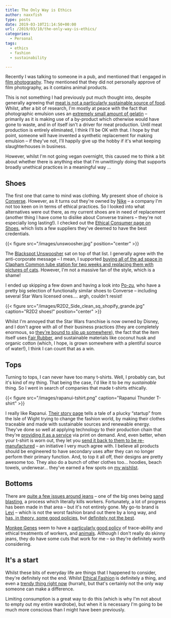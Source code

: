 ```yaml
---
title: The Only Way is Ethics
author: naxxfish
type: posts
date: 2019-03-10T21:14:50+00:00
url: /2019/03/10/the-only-way-is-ethics/
categories:
  - Personal
tags:
  - ethics
  - fashion
  - sustainability

---
```

Recently I was talking to someone in a pub, and mentioned that I engaged in [film photography][1]. They mentioned that they did not personally approve of film photography, as it contains animal products. 

This is not something I had previously put much thought into, despite generally agreeing that [meat is not a particularly sustainable source of food][2]. Whilst, after a bit of research, I'm mostly at peace with the fact that photographic emulsion uses an [extremely small amount of gelatin][3] &ndash; primarily as it is making use of a by-product which otherwise would have gone to waste, and in of itself isn't a driver for meat production. Until meat production is entirely eliminated, I think I'll be OK with that. I hope by that point, someone will have invented a synthetic replacement for making emulsion &ndash; if they've not, I'll happily give up the hobby if it's what keeping slaughterhouses in business.

However, whilst I'm not going vegan overnight, this caused me to think a bit about whether there is anything else that I'm unwittingly doing that supports broadly unethical practices in a meaningful way &#8230; 

## Shoes

The first one that came to mind was clothing. My present shoe of choice is [Converse][4]. However, as it turns out they're owned by [Nike][5] &ndash; a company I'm not too keen on in terms of ethical practices. So I looked into what alternatives were out there, as my current shoes are in need of replacement (another thing I have come to dislike about Converse trainers &ndash; they're not especially long lasting!). I checked out the [Ethical Consumer page on Shoes][6], which lists a few suppliers they've deemed to have the best credentials. 

{{< figure src="/images/unswoosher.jpg" position="center" >}}

The [Blackspot Unswoosher][7] sat on top of that list. I generally agree with the anti-corporate message &ndash; I mean, I supported [buying all of the ad space in Clapham Common tube station for two weeks and replacing them with pictures of cats][8]. However, I'm not a massive fan of the style, which is a shame! 

I ended up skipping a few down and having a look into [Po-zu][9], who have a pretty big selection of functionally similar shoes to Converse &ndash; including several Star Wars licensed ones&#8230;. argh, couldn't resist! 

{{< figure src="/images/R2D2_Side_clean_sq_shopify_grande.jpg" caption="R2D2 shoes!" position="center" >}}

Whilst I'm annoyed that the Star Wars franchise is now owned by Disney, and I don't agree with all of their business practices (they are completely enormous, so [they're bound to slip up somewhere][10]), the fact that the item itself uses [Fair Rubber][11], and sustainable materials like coconut husk and organic cotton (which, I hope, is grown somewhere with a plentiful source of water!), I think I can count that as a win. 

## Tops

Turning to tops, I can never have too many t-shirts. Well, I probably can, but it's kind of my thing. That being the case, I'd like it to be my _sustainable_ thing. So I went in search of companies that made t-shirts ethically.

{{< figure src="/images/rapanui-tshirt.png" caption="Rapanui Thunder T-shirt" >}}

I really like Rapanui. [Their story page][12] tells a tale of a plucky &#8220;startup&#8221; from the Isle of Wight trying to change the fashion world, by making their clothes traceable and made with sustainable sources and renewable energy. They've done so well at applying technology to their production chain that they're [providing it as a service][13] via print on demand. And, even better, when your t-shirt is worn out, they let you [send it back to them to be re-manufactured][14] &ndash; an initiative I very much agree with. I believe all products should be engineered to have secondary uses after they can no longer perform their primary function. And, to top it all off, their designs are pretty awesome too. They also do a bunch of other clothes too&#8230; hoodies, beach towels, underwear&#8230; they've earned a few spots on [my wishlist][15].

## Bottoms

There are [quite a few issues around jeans][16] &ndash; one of the big ones being [sand blasting][17], a process which literally kills workers. Fortunately, a lot of progress has been made in that area &ndash; but it's not entirely gone. My go-to brand is [Levi][18] &ndash; which is not the worst fashion brand out there by a long way, and [has, in theory, some good policies][19], but [definitely not the best][18]. 

[Monkee Genes][20] seem to have a [particularly good policy][21] of trace-ability and ethical treatments of workers, and [animals][22]. Although I don't really do skinny jeans, they do have some cuts that work for me &ndash; so they're definitely worth considering. 

## It's a start

Whilst these bits of everyday life are things that I happened to consider, they're definitely not the end. Whilst [Ethical Fashion][23] is definitely a thing, and even a [trendy thing right now][24] (hurrah), but that's certainly not the only way someone can make a difference. 

Limiting consumption is a great way to do this (which is why I'm not about to empty out my entire wardrobe), but when it is necessary I'm going to be much more conscious than I might have been previously.

 [1]: https://naxxfish.net/2018/09/01/why-i-shoot-film-in-2018-%f0%9f%93%b7/
 [2]: https://youtu.be/NxvQPzrg2Wg
 [3]: http://www.adox.de/Photo/may-i-use-film-if-i-am-a-vegan/
 [4]: https://en.wikipedia.org/wiki/Converse_(shoe_company)
 [5]: https://goodonyou.eco/how-ethical-is-nike/
 [6]: https://www.ethicalconsumer.org/fashion-clothing/shopping-guide/shoes
 [7]: https://subscribe.adbusters.org/products/blackspot
 [8]: https://www.kickstarter.com/projects/1115177097/the-citizens-advertising-takeover-service-cats
 [9]: https://po-zu.com/collections/mens
 [10]: https://www.theguardian.com/law/2011/aug/27/disney-factory-sweatshop-suicide-claims
 [11]: https://www.fairrubber.org/english/
 [12]: https://rapanuiclothing.com/about/
 [13]: https://teemill.com
 [14]: https://rapanuiclothing.com/rapanui-return-clothes-for-money/
 [15]: https://wishlist.naxxfish.net/
 [16]: https://www.ethicalconsumer.org/fashion-clothing/shopping-guide/jeans
 [17]: https://www.bbc.co.uk/news/magazine-15017790
 [18]: https://goodonyou.eco/levis-ethical/
 [19]: https://www.levi.com/GB/en_GB/features/sustainability
 [20]: https://monkeegenes.com/
 [21]: https://monkeegenes.com/pages/fashion-revolution
 [22]: https://www.peta.org.uk/living/peta-approved-vegan/
 [23]: http://www.vam.ac.uk/content/articles/w/what-is-ethical-fashion/
 [24]: https://www.marieclaire.co.uk/news/fashion-news/best-ethical-fashion-brands-to-know-sustainable-fashion-84169